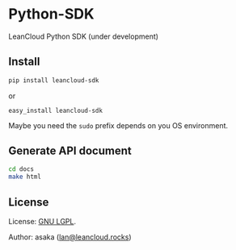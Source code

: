 # Python-SDK

LeanCloud Python SDK (under development)

## Install

```bash
pip install leancloud-sdk
```

or

```
easy_install leancloud-sdk
```

Maybe you need the `sudo` prefix depends on you OS environment.

## Generate API document

```bash
cd docs
make html
```


## License

License: [GNU LGPL](https://www.gnu.org/licenses/lgpl.html).

Author: asaka (lan@leancloud.rocks)
